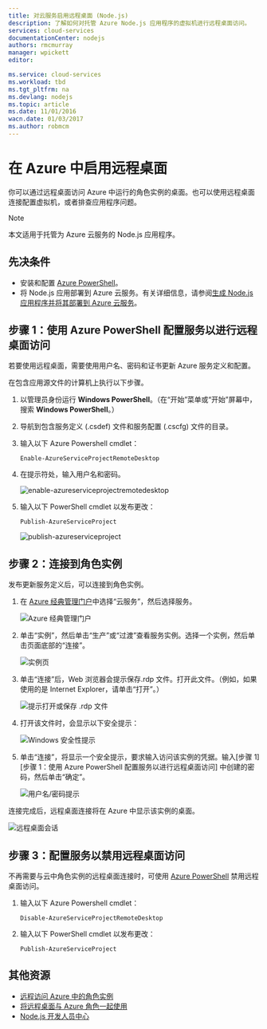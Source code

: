 ```yaml
---
title: 对云服务启用远程桌面 (Node.js)
description: 了解如何对托管 Azure Node.js 应用程序的虚拟机进行远程桌面访问。
services: cloud-services
documentationCenter: nodejs
authors: rmcmurray
manager: wpickett
editor: 

ms.service: cloud-services
ms.workload: tbd
ms.tgt_pltfrm: na
ms.devlang: nodejs
ms.topic: article
ms.date: 11/01/2016
wacn.date: 01/03/2017
ms.author: robmcm
---
```


# 在 Azure 中启用远程桌面

你可以通过远程桌面访问 Azure 中运行的角色实例的桌面。也可以使用远程桌面连接配置虚拟机，或者排查应用程序问题。

> [!NOTE]
> 本文适用于托管为 Azure 云服务的 Node.js 应用程序。

## 先决条件

- 安装和配置 [Azure PowerShell](../powershell-install-configure.md)。
- 将 Node.js 应用部署到 Azure 云服务。有关详细信息，请参阅[生成 Node.js 应用程序并将其部署到 Azure 云服务](./cloud-services-nodejs-develop-deploy-app.md)。

## 步骤 1：使用 Azure PowerShell 配置服务以进行远程桌面访问

若要使用远程桌面，需要使用用户名、密码和证书更新 Azure 服务定义和配置。

在包含应用源文件的计算机上执行以下步骤。

1. 以管理员身份运行 **Windows PowerShell**。（在“开始”菜单或“开始”屏幕中，搜索 **Windows PowerShell**。）

2.  导航到包含服务定义 (.csdef) 文件和服务配置 (.cscfg) 文件的目录。

3. 输入以下 Azure Powershell cmdlet：

    ```
    Enable-AzureServiceProjectRemoteDesktop
    ```

4. 在提示符处，输入用户名和密码。

    ![enable-azureserviceprojectremotedesktop][enable-rdp]

3.  输入以下 PowerShell cmdlet 以发布更改：

    ```
    Publish-AzureServiceProject
    ```

    ![publish-azureserviceproject][publish-project]

## 步骤 2：连接到角色实例

发布更新服务定义后，可以连接到角色实例。

1.  在 [Azure 经典管理门户]中选择“云服务”，然后选择服务。

    ![Azure 经典管理门户][cloud-services]

2.  单击“实例”，然后单击“生产”或“过渡”查看服务实例。选择一个实例，然后单击页面底部的“连接”。

    ![实例页][3]

2.  单击“连接”后，Web 浏览器会提示保存.rdp 文件。打开此文件。（例如，如果使用的是 Internet Explorer，请单击“打开”。）

    ![提示打开或保存 .rdp 文件][4]

3.  打开该文件时，会显示以下安全提示：

    ![Windows 安全性提示][5]

4.  单击“连接”，将显示一个安全提示，要求输入访问该实例的凭据。输入[步骤 1][步骤 1：使用 Azure PowerShell 配置服务以进行远程桌面访问] 中创建的密码，然后单击“确定”。

    ![用户名/密码提示][6]

连接完成后，远程桌面连接将在 Azure 中显示该实例的桌面。

![远程桌面会话][7]

## 步骤 3：配置服务以禁用远程桌面访问 

不再需要与云中角色实例的远程桌面连接时，可使用 [Azure PowerShell](../powershell-install-configure.md) 禁用远程桌面访问。

1.  输入以下 Azure Powershell cmdlet：

    ```
    Disable-AzureServiceProjectRemoteDesktop
    ```

2.  输入以下 PowerShell cmdlet 以发布更改：

    ```
    Publish-AzureServiceProject
    ```

## 其他资源

- [远程访问 Azure 中的角色实例] 
- [将远程桌面与 Azure 角色一起使用]
- [Node.js 开发人员中心](/develop/nodejs/)

[Azure 经典管理门户]: http://manage.windowsazure.cn
[publish-project]: ./media/cloud-services-nodejs-enable-remote-desktop/publish-rdp.png
[enable-rdp]: ./media/cloud-services-nodejs-enable-remote-desktop/enable-rdp.png
[cloud-services]: ./media/cloud-services-nodejs-enable-remote-desktop/cloud-services-remote.png
[3]: ./media/cloud-services-nodejs-enable-remote-desktop/cloud-service-instance.png
[4]: ./media/cloud-services-nodejs-enable-remote-desktop/rdp-open.png
[5]: ./media/cloud-services-nodejs-enable-remote-desktop/remote-desktop-12.png
[6]: ./media/cloud-services-nodejs-enable-remote-desktop/remote-desktop-13.png
[7]: ./media/cloud-services-nodejs-enable-remote-desktop/remote-desktop-14.png

[远程访问 Azure 中的角色实例]: http://msdn.microsoft.com/zh-cn/library/windowsazure/hh124107.aspx
[将远程桌面与 Azure 角色一起使用]: http://msdn.microsoft.com/zh-cn/library/windowsazure/gg443832.aspx

<!---HONumber=Mooncake_Quality_Review_1202_2016-->